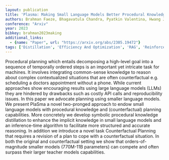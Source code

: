 ```yaml
---
layout: publication
title: 'Plasma: Making Small Language Models Better Procedural Knowledge Models For (counterfactual) Planning'
authors: Brahman Faeze, Bhagavatula Chandra, Pyatkin Valentina, Hwang Jena D., Li Xiang Lorraine, Arai Hirona J., Sanyal Soumya, Sakaguchi Keisuke, Ren Xiang, Choi Yejin
conference: "Arxiv"
year: 2023
bibkey: brahman2023making
additional_links:
  - {name: "Paper", url: "https://arxiv.org/abs/2305.19472"}
tags: ['Distillation', 'Efficiency And Optimization', 'RAG', 'Reinforcement Learning', 'Tools']
---
```

Procedural planning which entails decomposing a high-level goal into a sequence of temporally ordered steps is an important yet intricate task for machines. It involves integrating common-sense knowledge to reason about complex contextualized situations that are often counterfactual e.g. scheduling a doctors appointment without a phone. While current approaches show encouraging results using large language models (LLMs) they are hindered by drawbacks such as costly API calls and reproducibility issues. In this paper we advocate planning using smaller language models. We present PlaSma a novel two-pronged approach to endow small language models with procedural knowledge and (counterfactual) planning capabilities. More concretely we develop symbolic procedural knowledge distillation to enhance the implicit knowledge in small language models and an inference-time algorithm to facilitate more structured and accurate reasoning. In addition we introduce a novel task Counterfactual Planning that requires a revision of a plan to cope with a counterfactual situation. In both the original and counterfactual setting we show that orders-of-magnitude smaller models (770M-11B parameters) can compete and often surpass their larger teacher models capabilities.
